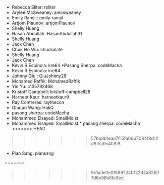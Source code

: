 * Rebecca Sliter: rsliter
* Arylee McSweaney: amcsweaney
* Emily Ramjit: emily-ramjit
* Artjom Plaunov: artjomPlaunov 
* Shelly Huang
* Hasan Abdullah: HasanAbdullah31
* Shelly Huang
* Jack Chen
* Chuk Ho Wu: chuckolate
* Shelly Huang
* Jack Chen
* Kevin R Espinola: kre64 *Pasang Sherpa: codeMacha
* Kevin R Espinola: kre64
* Johnny Qiu : QiuJohnny26
* Mohamed Raffik: MohamedRaffik
* Yin Yu: c135792468
* Kristoff Campbell: kristoff-campbell28
* Harneet Kaur: harneetkaur9
* Ray Contreras: raythecon
* Qiuqun Wang: HakQ
 * pasang sherpa: codeMacha
* Mohammed Elsayed: SmallMoist
* Mohammed Elsayed: SmallMoist * pasang sherpa: codeMacha 
<<<<<<< HEAD
>>>>>>> 57ba8b1ead7f15fa0667084f8d12d9f5a9c409f8
* Pian Sang: piansang

=======
>>>>>>> 9c1ade0e01689724bf22d2a82607d6e98b6fe9ed
